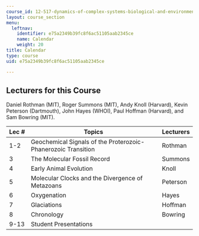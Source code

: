 ```yaml
---
course_id: 12-517-dynamics-of-complex-systems-biological-and-environmental-coevolution-preceding-the-cambrian-explosion-spring-2005
layout: course_section
menu:
  leftnav:
    identifier: e75a2349b39fc8f6ac51105aab2345ce
    name: Calendar
    weight: 20
title: Calendar
type: course
uid: e75a2349b39fc8f6ac51105aab2345ce

---
```


Lecturers for this Course
-------------------------

Daniel Rothman (MIT), Roger Summons (MIT), Andy Knoll (Harvard), Kevin Peterson (Dartmouth), John Hayes (WHOI), Paul Hoffman (Harvard), and Sam Bowring (MIT).

| Lec # | Topics | Lecturers |
| --- | --- | --- |
| 1-2 | Geochemical Signals of the Proterozoic-Phanerozoic Transition | Rothman |
| 3 | The Molecular Fossil Record | Summons |
| 4 | Early Animal Evolution | Knoll |
| 5 | Molecular Clocks and the Divergence of Metazoans | Peterson |
| 6 | Oxygenation | Hayes |
| 7 | Glaciations | Hoffman |
| 8 | Chronology | Bowring |
| 9-13 | Student Presentations |